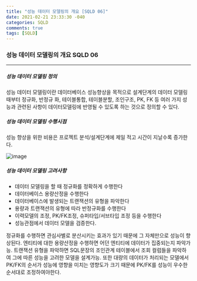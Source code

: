 ```yaml
---
title: "성능 데이터 모델링의 개요 [SQLD 06]"
date: 2021-02-21 23:33:30 -040
categories: SQLD
comments: true
tags: [SQLD]
---
```


### 성능 데이터 모델링의 개요 SQLD 06

---------------

##### 성능 데이터 모델링 정의

성능 데이터 모델링이란 데이터베이스 성능향상을 목적으로 설계단계의 데이터 모델링 때부터 정규화, 반정규
화, 테이블통합, 테이블분할, 조인구조, PK, FK 등 여러 가지 성능과 관련된 사항이 데이터모델링에 반영될 수 있도록 하는 것으로 정의할 수 있다.

##### 성능 데이터 모델링 수행시점

성능 향상을 위한 비용은 프로젝트 분석/설계단계에 제일 적고 시간이 지날수록 증가한다.

![image](https://user-images.githubusercontent.com/40592785/108623733-d0f22500-7483-11eb-94d6-21cb56968866.png)

##### 성능 데이터 모델링 고려사항

- 데이터 모델링을 할 때 정규화를 정확하게 수행한다
- 데이터베이스 용량산정을 수행한다
- 데이터베이스에 발생되는 트랜잭션의 유형을 파악한다
- 용량과 트랜잭션의 유형에 따라 반정규화를 수행한다
- 이력모델의 조정, PK/FK조정, 슈퍼타입/서브타입 조정 등을 수행한다
- 성능관점에서 데이터 모델을 검증한다.

정규화를 수행하면 관심사별로 분산시키는 효과가 있기 때문에 그 자체만으로 성능이 향상된다. 엔티티에 대한 용량산정을 수행하면 어던 엔티티에 데이터가 집중되는지 파악가능. 트랜잭션 유형을 파악하면 SQL문장의 조인관계 테이블에서 조회 컬럼들을 파악하여 그에 따른 성능을 고려한 모델을 설계가능. 또한 대량의 데이터가 처리되는 모델에서 PK/FK의 순서가 성능에 영향을 미치는 영향도가 크기 때문에 PK/FK를 성능이 우수한 순서대로 조정하여야한다.